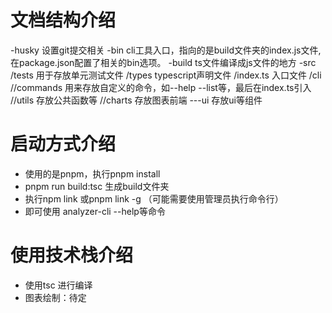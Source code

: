 # 文档结构介绍

-husky 设置git提交相关
-bin cli工具入口，指向的是build文件夹的index.js文件,在package.json配置了相关的bin选项。
-build ts文件编译成js文件的地方
-src
/tests 用于存放单元测试文件
/types typescript声明文件
/index.ts 入口文件
/cli
//commands 用来存放自定义的命令，如--help --list等，最后在index.ts引入
//utils 存放公共函数等
//charts 存放图表前端
---ui 存放ui等组件

# 启动方式介绍

- 使用的是pnpm，执行pnpm install
- pnpm run build:tsc 生成build文件夹
- 执行npm link 或pnpm link -g （可能需要使用管理员执行命令行）
- 即可使用 analyzer-cli --help等命令

# 使用技术栈介绍

- 使用tsc 进行编译
- 图表绘制：待定
